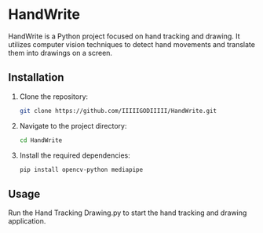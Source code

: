# HandWrite
HandWrite is a Python project focused on hand tracking and drawing. It utilizes computer vision techniques to detect hand movements and translate them into drawings on a screen.

## Installation
1. Clone the repository:
   
   ```bash
   git clone https://github.com/IIIIIGODIIIII/HandWrite.git   
2. Navigate to the project directory:

   ```bash
   cd HandWrite
   
3. Install the required dependencies:

   ```bash
   pip install opencv-python mediapipe

## Usage
Run the Hand Tracking Drawing.py to start the hand tracking and drawing application.
